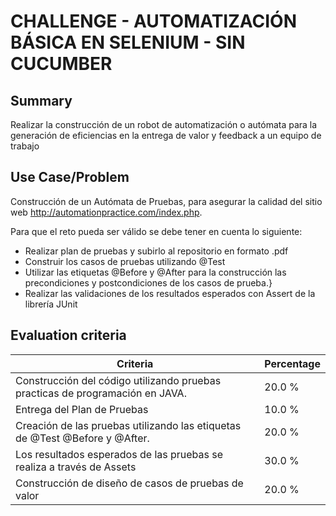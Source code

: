# CHALLENGE - AUTOMATIZACIÓN BÁSICA EN SELENIUM - SIN CUCUMBER #

## Summary ##

Realizar la construcción de un robot de automatización o autómata para la generación de eficiencias en la entrega de valor y feedback a un equipo de trabajo

## Use Case/Problem ##

Construcción de un Autómata de Pruebas, para asegurar la calidad del sitio web http://automationpractice.com/index.php.

  


Para que el reto pueda ser válido se debe tener en cuenta lo siguiente:

  


 *  Realizar plan de pruebas y subirlo al repositorio en formato .pdf
 *  Construir los casos de pruebas utilizando @Test
 *  Utilizar las etiquetas @Before y @After para la construcción las precondiciones y postcondiciones de los casos de prueba.\}
 *  Realizar las validaciones de los resultados esperados con Assert de la librería JUnit

## Evaluation criteria ##

| Criteria                                                                      | Percentage |
| ----------------------------------------------------------------------------- | ---------- |
| Construcción del código utilizando pruebas practicas de programación en JAVA. | 20.0 %     |
| Entrega del Plan de Pruebas                                                   | 10.0 %     |
| Creación de las pruebas utilizando las etiquetas de @Test @Before y @After.   | 20.0 %     |
| Los resultados esperados de las pruebas se realiza a través de Assets         | 30.0 %     |
| Construcción de diseño de casos de pruebas de valor                           | 20.0 %     |
